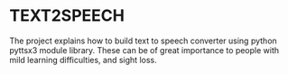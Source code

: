 ﻿# TEXT2SPEECH
The project explains how to build text to speech converter using python pyttsx3 module library. These can be of great importance to people with mild learning difficulties, and sight loss. 
